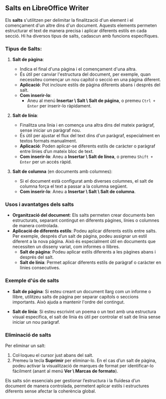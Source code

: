 ## Salts en LibreOffice Writer

Els **salts** s'utilitzen per delimitar la finalització d'un element i el començament d'un altre dins d'un document. Aquests elements permeten estructurar el text de manera precisa i aplicar diferents estils en cada secció. Hi ha diversos tipus de salts, cadascun amb funcions específiques.

### Tipus de Salts:

1. **Salt de pàgina**: 
    - Indica el final d'una pàgina i el començament d'una altra.
    - És útil per canviar l'estructura del document, per exemple, quan necessiteu començar un nou capítol o secció en una pàgina diferent.
    - **Aplicació**: Pot incloure estils de pàgina diferents abans i després del salt.
    - **Com inserir-lo**: 
      - Aneu al menú **Insertar \ Salt \ Salt de página**, o premeu `Ctrl + Enter` per inserir-lo ràpidament.

2. **Salt de línia**:
    - Finalitza una línia i en comença una altra dins del mateix paràgraf, sense iniciar un paràgraf nou.
    - És útil per ajustar el flux del text dins d'un paràgraf, especialment en textos formats manualment.
    - **Aplicació**: Poden aplicar-se diferents estils de caràcter o paràgraf entre línies d’un mateix bloc de text.
    - **Com inserir-lo**: Aneu a **Insertar \ Salt de línea**, o premeu `Shift + Enter` per un accés ràpid.

3. **Salt de columna** (en documents amb columnes):
    - Si el document està configurat amb diverses columnes, el salt de columna força el text a passar a la columna següent.
    - **Com inserir-lo**: Aneu a **Insertar \ Salt \ Salt de columna**.

### Usos i avantatges dels salts

- **Organització del document**: Els salts permeten crear documents ben estructurats, separant contingut en diferents pàgines, línies o columnes de manera controlada.
- **Aplicació de diferents estils**: Podeu aplicar diferents estils entre salts. Per exemple, després d’un salt de pàgina, podeu assignar un estil diferent a la nova pàgina. Això és especialment útil en documents que necessiten un disseny variat, com informes o llibres.
    - **Salt de pàgina**: Podeu aplicar estils diferents a les pàgines abans i després del salt.
    - **Salt de línia**: Permet aplicar diferents estils de paràgraf o caràcter en línies consecutives.

### Exemple d'ús de salts

- **Salt de pàgina**: Si esteu creant un document llarg com un informe o llibre, utilitzeu salts de pàgina per separar capítols o seccions importants. Això ajuda a mantenir l'ordre del contingut.
  
- **Salt de línia**: Si esteu escrivint un poema o un text amb una estructura visual específica, el salt de línia és útil per controlar el salt de línia sense iniciar un nou paràgraf.

### Eliminació de salts

Per eliminar un salt:

1. Col·loqueu el cursor just abans del salt.
2. Premeu la tecla **Suprimir** per eliminar-lo. En el cas d’un salt de pàgina, podeu activar la visualització de marques de format per identificar-lo fàcilment (anant al menú **Ver \ Marcas de formato**).

Els salts són essencials per gestionar l’estructura i la fluïdesa d’un document de manera controlada, permetent aplicar estils i estructures diferents sense afectar la coherència global.
